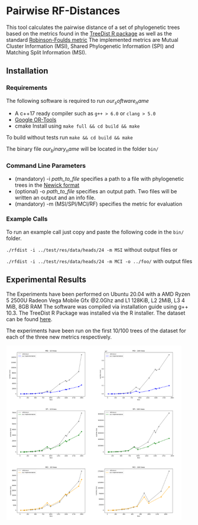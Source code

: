 # Pairwise RF-Distances
This tool calculates the pairwise distance of a set of phylogenetic trees based on the metrics found in the [TreeDist R package](https://github.com/ms609/TreeDist/tree/2.0.3) as well as the standard [Robinson-Foulds metric](https://www.sciencedirect.com/science/article/abs/pii/0025556481900432?via%3Dihub)
The implemented metrics are Mutual Cluster Information (MSI), Shared Phylogenetic Information (SPI) and Matching Split Information (MSI).


## Installation 
### Requirements
The following software is required to run $our_software_name$
- A c++17 ready compiler such as `g++ > 6.0` or `clang > 5.0`
- [Google OR-Tools](https://developers.google.com/optimization/install/cpp) 
- cmake
Install using `make full && cd build && make` 

To build without tests run `make && cd build && make`

The binary file $our_binary_name$ will be located in the folder `bin/`


### Command Line Parameters
- (mandatory) -i *path_to_file* specifies a path to a file with phylogenetic trees in the [Newick format](https://en.wikipedia.org/wiki/Newick_format)
- (optional) -o *path_to_file* specifies an output path. Two files will be written an output and an info file.
- (mandatory) -m (MSI/SPI/MCI/RF) specifies the metric for evaluation

### Example Calls
 To run an example call just copy and paste the following code in the `bin/` folder.
 
 `./rfdist -i ../test/res/data/heads/24 -m MSI` without output files  or 
 
 `./rfdist -i ../test/res/data/heads/24 -m MCI -o ../foo/` with output files
 
## Experimental Results
The Experiments have been performed on Ubuntu 20.04 with a AMD Ryzen 5 2500U Radeon Vega Mobile Gfx @2.0Ghz and L1 128KiB, L2 2MiB, L3 4 MiB, 8GB RAM
The software was compiled via installation guide using g++ 10.3. The TreeDist R Package was installed via the R installer. The dataset can be found [here](https://cme.h-its.org/exelixis/resource/download/software/data.tbz).

The experiments have been run on the first 10/100 trees of the dataset for each of the three new metrics respectively. 

<img align="left" width="47%" src="https://github.com/Robin-Andre/bioinformatics/blob/main/practical-2021/plots_python/output/reference_comparisonMSI_10_trees.png">
<img align="left" width="47%" src="https://github.com/Robin-Andre/bioinformatics/blob/main/practical-2021/plots_python/output/reference_comparisonMSI_100_trees.png">

<img align="left" width="47%" src="https://github.com/Robin-Andre/bioinformatics/blob/main/practical-2021/plots_python/output/reference_comparisonSPI_10_trees.png">
<img align="left" width="47%" src="https://github.com/Robin-Andre/bioinformatics/blob/main/practical-2021/plots_python/output/reference_comparisonSPI_100_trees.png">


<img align="left" width="47%" src="https://github.com/Robin-Andre/bioinformatics/blob/main/practical-2021/plots_python/output/reference_comparisonMCI_10_trees.png">
<img align="left" width="47%" src="https://github.com/Robin-Andre/bioinformatics/blob/main/practical-2021/plots_python/output/reference_comparisonMCI_100_trees.png">



